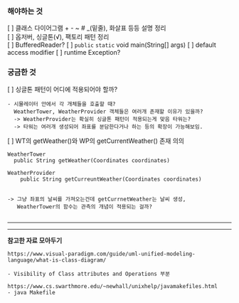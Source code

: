 ### 해야하는 것  
[ ] 클래스 다이어그램 + - ~ # _(밑줄), 화살표 등등 설명 정리  
[ ] 옵저버, 싱글톤(√), 팩토리 패턴 정리  
[ ] BufferedReader?
[ ] `public` `static` void main(String[] args)
[ ] default access modifier
[ ] runtime Exception?

### 궁금한 것  
[ ] 싱글톤 패턴이 어디에 적용되어야 할까?
```
- 시뮬레이터 안에서 각 개체들을 호출할 때?
  WeatherTower, WeatherProvider 객체들은 여러개 존재할 이유가 있을까?
  -> WeatherProvider는 확실히 싱글톤 패턴이 적용되는게 맞음 타워는?
  -> 타워는 여러개 생성되어 좌표를 분담한다거나 하는 등의 확장이 가능해보임.
```
[ ] WT의 getWeather()와 WP의 getCurrentWeather() 존재 의의  
```
WeatherTower
  public String getWeather(Coordinates coordinates)

WeatherProvider
	public String getCurreuntWeather(Coordinates coordinates)


-> 그냥 좌표의 날씨를 가져오는건데 getCurrnetWeather는 날씨 생성,
   WeatherTower의 함수는 관측의 개념이 적용되는 걸까?


```



---
---
**참고한 자료 모아두기**  
```
https://www.visual-paradigm.com/guide/uml-unified-modeling-language/what-is-class-diagram/

- Visibility of Class attributes and Operations 부분

https://www.cs.swarthmore.edu/~newhall/unixhelp/javamakefiles.html
- java Makefile

```
